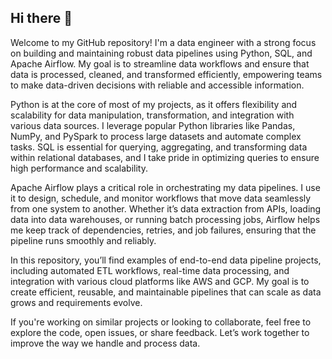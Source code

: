 ## Hi there 👋

Welcome to my GitHub repository! I'm a data engineer with a strong focus on building and maintaining robust data pipelines using Python, SQL, and Apache Airflow. My goal is to streamline data workflows and ensure that data is processed, cleaned, and transformed efficiently, empowering teams to make data-driven decisions with reliable and accessible information.

Python is at the core of most of my projects, as it offers flexibility and scalability for data manipulation, transformation, and integration with various data sources. I leverage popular Python libraries like Pandas, NumPy, and PySpark to process large datasets and automate complex tasks. SQL is essential for querying, aggregating, and transforming data within relational databases, and I take pride in optimizing queries to ensure high performance and scalability.

Apache Airflow plays a critical role in orchestrating my data pipelines. I use it to design, schedule, and monitor workflows that move data seamlessly from one system to another. Whether it’s data extraction from APIs, loading data into data warehouses, or running batch processing jobs, Airflow helps me keep track of dependencies, retries, and job failures, ensuring that the pipeline runs smoothly and reliably.

In this repository, you’ll find examples of end-to-end data pipeline projects, including automated ETL workflows, real-time data processing, and integration with various cloud platforms like AWS and GCP. My goal is to create efficient, reusable, and maintainable pipelines that can scale as data grows and requirements evolve.

If you're working on similar projects or looking to collaborate, feel free to explore the code, open issues, or share feedback. Let’s work together to improve the way we handle and process data.
